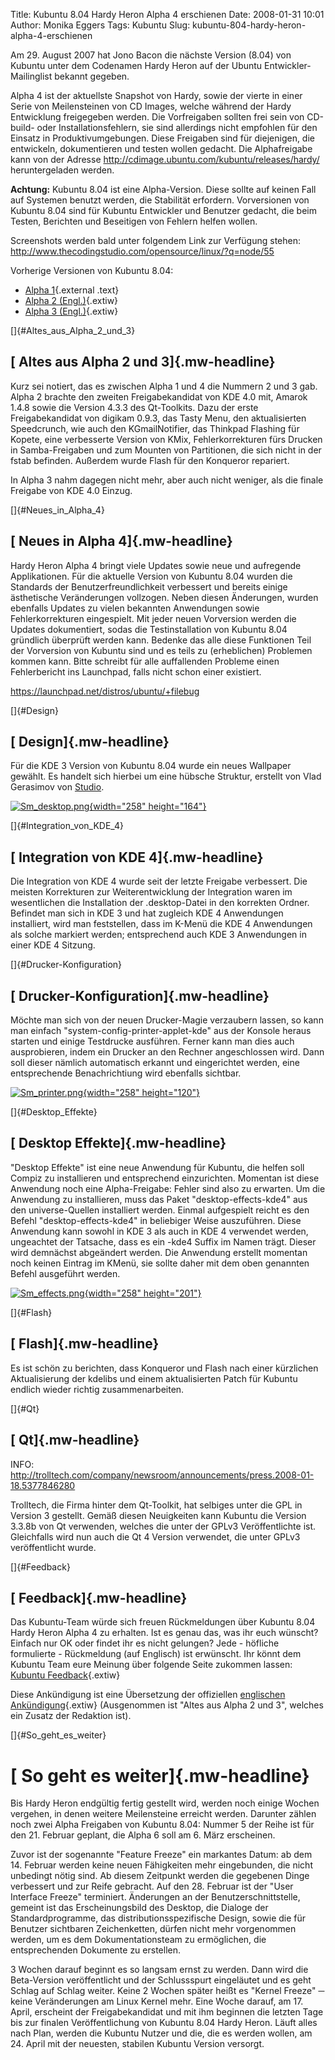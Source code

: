 Title: Kubuntu 8.04 Hardy Heron Alpha 4 erschienen
Date: 2008-01-31 10:01
Author: Monika Eggers
Tags: Kubuntu
Slug: kubuntu-804-hardy-heron-alpha-4-erschienen

Am 29. August 2007 hat Jono Bacon die nächste Version (8.04) von Kubuntu
unter dem Codenamen Hardy Heron auf der Ubuntu Entwickler-Mailinglist
bekannt gegeben.


Alpha 4 ist der aktuellste Snapshot von Hardy, sowie der vierte in einer
Serie von Meilensteinen von CD Images, welche während der Hardy
Entwicklung freigegeben werden. Die Vorfreigaben sollten frei sein von
CD-build- oder Installationsfehlern, sie sind allerdings nicht empfohlen
für den Einsatz in Produktivumgebungen. Diese Freigaben sind für
diejenigen, die entwickeln, dokumentieren und testen wollen gedacht. Die
Alphafreigabe kann von der Adresse
<http://cdimage.ubuntu.com/kubuntu/releases/hardy/> heruntergeladen
werden.


**Achtung:** Kubuntu 8.04 ist eine Alpha-Version. Diese sollte auf
keinen Fall auf Systemen benutzt werden, die Stabilität erfordern.
Vorversionen von Kubuntu 8.04 sind für Kubuntu Entwickler und Benutzer
gedacht, die beim Testen, Berichten und Beseitigen von Fehlern helfen
wollen.


<!--break--><!--break-->

Screenshots werden bald unter folgendem Link zur Verfügung stehen:
<http://www.thecodingstudio.com/opensource/linux/?q=node/55>


Vorherige Versionen von Kubuntu 8.04:


-   [Alpha
    1](http://www.kubuntu-de.org/nachrichten/kubuntu/kubuntu-8-04-hardy-heron-alpha-1-erschienen "http://www.kubuntu-de.org/nachrichten/kubuntu/kubuntu-8-04-hardy-heron-alpha-1-erschienen"){.external
    .text}
-   [Alpha 2
    (Engl.)](https://wiki.kubuntu.org/HardyHeron/Alpha2/Kubuntu "kubuntu:HardyHeron/Alpha2/Kubuntu"){.extiw}
-   [Alpha 3
    (Engl.)](https://wiki.kubuntu.org/HardyHeron/Alpha3/Kubuntu "kubuntu:HardyHeron/Alpha3/Kubuntu"){.extiw}


[]{#Altes_aus_Alpha_2_und_3}


[ Altes aus Alpha 2 und 3]{.mw-headline}
----------------------------------------


Kurz sei notiert, das es zwischen Alpha 1 und 4 die Nummern 2 und 3 gab.
Alpha 2 brachte den zweiten Freigabekandidat von KDE 4.0 mit, Amarok
1.4.8 sowie die Version 4.3.3 des Qt-Toolkits. Dazu der erste
Freigabekandidat von digikam 0.9.3, das Tasty Menu, den aktualisierten
Speedcrunch, wie auch den KGmailNotifier, das Thinkpad Flashing für
Kopete, eine verbesserte Version von KMix, Fehlerkorrekturen fürs
Drucken in Samba-Freigaben und zum Mounten von Partitionen, die sich
nicht in der fstab befinden. Außerdem wurde Flash für den Konqueror
repariert.


In Alpha 3 nahm dagegen nicht mehr, aber auch nicht weniger, als die
finale Freigabe von KDE 4.0 Einzug.


[]{#Neues_in_Alpha_4}


[ Neues in Alpha 4]{.mw-headline}
---------------------------------


Hardy Heron Alpha 4 bringt viele Updates sowie neue und aufregende
Applikationen. Für die aktuelle Version von Kubuntu 8.04 wurden die
Standards der Benutzerfreundlichkeit verbessert und bereits einige
ästhetische Veränderungen vollzogen. Neben diesen Änderungen, wurden
ebenfalls Updates zu vielen bekannten Anwendungen sowie
Fehlerkorrekturen eingespielt. Mit jeder neuen Vorversion werden die
Updates dokumentiert, sodas die Testinstallation von Kubuntu 8.04
gründlich überprüft werden kann. Bedenke das alle diese Funktionen Teil
der Vorversion von Kubuntu sind und es teils zu (erheblichen) Problemen
kommen kann. Bitte schreibt für alle auffallenden Probleme einen
Fehlerbericht ins Launchpad, falls nicht schon einer existiert.


<https://launchpad.net/distros/ubuntu/+filebug>


[]{#Design}


[ Design]{.mw-headline}
-----------------------


Für die KDE 3 Version von Kubuntu 8.04 wurde ein neues Wallpaper
gewählt. Es handelt sich hierbei um eine hübsche Struktur, erstellt von
Vlad Gerasimov von
[Studio](http://www.vladstudio.com "http://www.vladstudio.com|Vald").


[![Sm\_desktop.png](http://wiki.kubuntu-de.org/images/Sm_desktop.png){width="258"
height="164"}](http://wiki.kubuntu-de.org/images/Desktop.png "Desktop.png")


[]{#Integration_von_KDE_4}


[ Integration von KDE 4]{.mw-headline}
--------------------------------------


Die Integration von KDE 4 wurde seit der letzte Freigabe verbessert. Die
meisten Korrekturen zur Weiterentwicklung der Integration waren im
wesentlichen die Installation der .desktop-Datei in den korrekten
Ordner. Befindet man sich in KDE 3 und hat zugleich KDE 4 Anwendungen
installiert, wird man feststellen, dass im K-Menü die KDE 4 Anwendungen
als solche markiert werden; entsprechend auch KDE 3 Anwendungen in einer
KDE 4 Sitzung.


[]{#Drucker-Konfiguration}


[ Drucker-Konfiguration]{.mw-headline}
--------------------------------------


Möchte man sich von der neuen Drucker-Magie verzaubern lassen, so kann
man einfach "system-config-printer-applet-kde" aus der Konsole heraus
starten und einige Testdrucke ausführen. Ferner kann man dies auch
ausprobieren, indem ein Drucker an den Rechner angeschlossen wird. Dann
soll dieser nämlich automatisch erkannt und eingerichtet werden, eine
entsprechende Benachrichtiung wird ebenfalls sichtbar.


[![Sm\_printer.png](http://wiki.kubuntu-de.org/images/Sm_printer.png){width="258"
height="120"}](http://wiki.kubuntu-de.org/images/Printer.png "Printer.png")


[]{#Desktop_Effekte}


[ Desktop Effekte]{.mw-headline}
--------------------------------


"Desktop Effekte" ist eine neue Anwendung für Kubuntu, die helfen soll
Compiz zu installieren und entsprechend einzurichten. Momentan ist diese
Anwendung noch eine Alpha-Freigabe: Fehler sind also zu erwarten. Um die
Anwendung zu installieren, muss das Paket "desktop-effects-kde4" aus den
universe-Quellen installiert werden. Einmal aufgespielt reicht es den
Befehl "desktop-effects-kde4" in beliebiger Weise auszuführen. Diese
Anwendung kann sowohl in KDE 3 als auch in KDE 4 verwendet werden,
ungeachtet der Tatsache, dass es ein -kde4 Suffix im Namen trägt. Dieser
wird demnächst abgeändert werden. Die Anwendung erstellt momentan noch
keinen Eintrag im KMenü, sie sollte daher mit dem oben genannten Befehl
ausgeführt werden.


[![Sm\_effects.png](http://wiki.kubuntu-de.org/images/Sm_effects.png){width="258"
height="201"}](http://wiki.kubuntu-de.org/images/Effects.png "Effects.png")


[]{#Flash}


[ Flash]{.mw-headline}
----------------------


Es ist schön zu berichten, dass Konqueror und Flash nach einer
kürzlichen Aktualisierung der kdelibs und einem aktualisierten Patch für
Kubuntu endlich wieder richtig zusammenarbeiten.


[]{#Qt}


[ Qt]{.mw-headline}
-------------------


INFO:
<http://trolltech.com/company/newsroom/announcements/press.2008-01-18.5377846280>


Trolltech, die Firma hinter dem Qt-Toolkit, hat selbiges unter die GPL
in Version 3 gestellt. Gemäß diesen Neuigkeiten kann Kubuntu die Version
3.3.8b von Qt verwenden, welches die unter der GPLv3 Veröffentlichte
ist. Gleichfalls wird nun auch die Qt 4 Version verwendet, die unter
GPLv3 veröffentlicht wurde.


[]{#Feedback}


[ Feedback]{.mw-headline}
-------------------------


Das Kubuntu-Team würde sich freuen Rückmeldungen über Kubuntu 8.04 Hardy
Heron Alpha 4 zu erhalten. Ist es genau das, was ihr euch wünscht?
Einfach nur OK oder findet ihr es nicht gelungen? Jede - höfliche
formulierte - Rückmeldung (auf Englisch) ist erwünscht. Ihr könnt dem
Kubuntu Team eure Meinung über folgende Seite zukommen lassen: [Kubuntu
Feedback](https://wiki.kubuntu.org/HardyHeron/Alpha4/Kubuntu/Feedback "kubuntu:HardyHeron/Alpha4/Kubuntu/Feedback"){.extiw}


Diese Ankündigung ist eine Übersetzung der offiziellen [englischen
Ankündigung](https://wiki.kubuntu.org/HardyHeron/Alpha4/Kubuntu "kubuntu:HardyHeron/Alpha4/Kubuntu"){.extiw}
(Ausgenommen ist "Altes aus Alpha 2 und 3", welches ein Zusatz der
Redaktion ist).


[]{#So_geht_es_weiter}


[ So geht es weiter]{.mw-headline}
==================================


Bis Hardy Heron endgültig fertig gestellt wird, werden noch einige
Wochen vergehen, in denen weitere Meilensteine erreicht werden. Darunter
zählen noch zwei Alpha Freigaben von Kubuntu 8.04: Nummer 5 der Reihe
ist für den 21. Februar geplant, die Alpha 6 soll am 6. März erscheinen.


Zuvor ist der sogenannte "Feature Freeze" ein markantes Datum: ab dem
14. Februar werden keine neuen Fähigkeiten mehr eingebunden, die nicht
unbedingt nötig sind. Ab diesem Zeitpunkt werden die gegebenen Dinge
verbessert und zur Reife gebracht. Auf den 28. Februar ist der "User
Interface Freeze" terminiert. Änderungen an der Benutzerschnittstelle,
gemeint ist das Erscheinungsbild des Desktop, die Dialoge der
Standardprogramme, das distributionsspezifische Design, sowie die für
Benutzer sichtbaren Zeichenketten, dürfen nicht mehr vorgenommen werden,
um es dem Dokumentationsteam zu ermöglichen, die entsprechenden
Dokumente zu erstellen.


3 Wochen darauf beginnt es so langsam ernst zu werden. Dann wird die
Beta-Version veröffentlicht und der Schlussspurt eingeläutet und es geht
Schlag auf Schlag weiter. Keine 2 Wochen später heißt es "Kernel Freeze"
─ keine Veränderungen am Linux Kernel mehr. Eine Woche darauf, am 17.
April, erscheint der Freigabekandidat und mit ihm beginnen die letzten
Tage bis zur finalen Veröffentlichung von Kubuntu 8.04 Hardy Heron.
Läuft alles nach Plan, werden die Kubuntu Nutzer und die, die es werden
wollen, am 24. April mit der neuesten, stabilen Kubuntu Version
versorgt.




